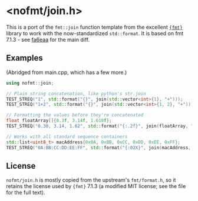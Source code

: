 # <nofmt/join.h>

This is a port of the `fmt::join` function template from the excellent [`{fmt}`](https://fmt.dev/) library to work with
the now-standardized `std::format`. It is based on fmt 7.1.3 -
see [fa6eaa](../../commit/fa6eaa9ba2ea5adecd0b4a6370dd5a21a71af709) for the main diff.

## Examples

(Abridged from main.cpp, which has a few more.)

```c++
using nofmt::join;

// Plain string concatenation, like python's str.join
TEST_STREQ("1", std::format("{}", join(std::vector<int>{1}, "+")));
TEST_STREQ("1+2", std::format("{}", join(std::vector<int>{1, 2}, "+")));

// Formatting the values before they're concatenated
float floatArray[]{0.3f, 3.14f, 1.618f};
TEST_STREQ("0.30, 3.14, 1.62", std::format("{:.2f}", join(floatArray, ", ")));

// Works with all standard sequence containers
std::list<uint8_t> macAddress{0x0A, 0xBB, 0xCC, 0xDD, 0xEE, 0xFF};
TEST_STREQ("0A:BB:CC:DD:EE:FF", std::format("{:02X}", join(macAddress, ":")));
```

## License

`nofmt/join.h` is mostly copied from the upstream's `fmt/format.h`, so it retains the license used by `{fmt}` 7.1.3 (a
modified MIT license; see the file for the full text).
